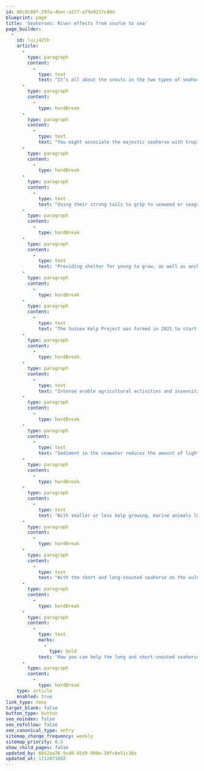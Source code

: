 ```yaml
---
id: 98c8c88f-29fa-4bec-a277-af9e921fc8dd
blueprint: page
title: 'Seahorses: River effects from source to sea'
page_builder:
  -
    id: luij42lh
    article:
      -
        type: paragraph
        content:
          -
            type: text
            text: "It’s all about the snouts in the two types of seahorse which you’ll find off the coast of southern England - the short and the long! You’re probably asking yourself what have our freshwater rivers got to do with these saltwater dwelling creatures, but river water quality has a huge impact on the habitat of these tiny animals.\_"
      -
        type: paragraph
        content:
          -
            type: hardBreak
      -
        type: paragraph
        content:
          -
            type: text
            text: "You might associate the majestic seahorse with tropical waters, but we are lucky enough to have both short-snouted and long-snouted seahorses here in the English Channel. Easily distinguished by, you’ve guessed it, the length of their snouts, the long-snouted seahorse also bears a fleshy “mane” along its back, whereas the short-snouted seahorse is “maneless”.\_"
      -
        type: paragraph
        content:
          -
            type: hardBreak
      -
        type: paragraph
        content:
          -
            type: text
            text: "Using their strong tails to grip to seaweed or seagrass, these fish (yes, they are officially a type of fish) are terrible swimmers, so are dependent on things to cling to for security and currents to help them get around. They also don’t have any teeth so instead suck up their food such as plankton and small shrimp. Like all seahorses they are the only animal to have a truly reversed pregnancy. The female transfers her eggs to the male who self-fertilises them before keeping them in his brood pouch to then birth the live fry when ready.\_"
      -
        type: paragraph
        content:
          -
            type: hardBreak
      -
        type: paragraph
        content:
          -
            type: text
            text: "Providing shelter for young to grow, as well as anchors for all ages of seahorses to cling to, kelp (a brown flat bladed seaweed) in the English Channel is a vital part of a balanced sea habitat. Sadly since the 1980s Sussex kelp beds had declined by 96%, having a huge impact on a myriad of sealife, including our underwater horsey friends.\_"
      -
        type: paragraph
        content:
          -
            type: hardBreak
      -
        type: paragraph
        content:
          -
            type: text
            text: "The Sussex Kelp Project was formed in 2021 to start work on identifying what was causing this decline. With a nearshore trawling ban put in place to help keep sediment stir-up to a minimum, other investigations identified that sediment and pollution washing into the sea from our rivers was having a damaging impact on kelp and marine life.\_"
      -
        type: paragraph
        content:
          -
            type: hardBreak
      -
        type: paragraph
        content:
          -
            type: text
            text: "Intense arable agricultural activities and insensitive management along the river banks causes soil erosion, leading to more soil and often fertilisers slipping into the river water. Pollution from roads and wash off from fields also contaminates the river water, which then flows into the sea contaminating our coastal waters.\_"
      -
        type: paragraph
        content:
          -
            type: hardBreak
      -
        type: paragraph
        content:
          -
            type: text
            text: "Sediment in the seawater reduces the amount of light reaching the kelp, hindering its growth. While pollution in the water can affect the nutrients kelp and sea creatures are exposed to often affecting food sources or even causing direct harm or death to the animals.\_"
      -
        type: paragraph
        content:
          -
            type: hardBreak
      -
        type: paragraph
        content:
          -
            type: text
            text: "With smaller or less kelp growing, marine animals lose food sources and a place to stay safe and create a home. One kelp can provide a multi-dimensional habitat for around 80,000 individual animals! Isn’t that amazing!\_"
      -
        type: paragraph
        content:
          -
            type: hardBreak
      -
        type: paragraph
        content:
          -
            type: text
            text: "With the short and long-snouted seahorse on the vulnerable list, it is a stark sign of how the life quality of even the tiniest sea creatures on our shorelines can be affected by the quality of our river water.\_"
      -
        type: paragraph
        content:
          -
            type: hardBreak
      -
        type: paragraph
        content:
          -
            type: text
            marks:
              -
                type: bold
            text: 'How you can help the long and short-snouted seahorses thrive:'
      -
        type: paragraph
        content:
          -
            type: hardBreak
    type: article
    enabled: true
link_type: none
target_blank: false
button_type: button
seo_noindex: false
seo_nofollow: false
seo_canonical_type: entry
sitemap_change_frequency: weekly
sitemap_priority: 0.5
show_child_pages: false
updated_by: 6662aa76-9cd8-45d9-990e-3dfc8e51c38a
updated_at: 1712071802
---
```

